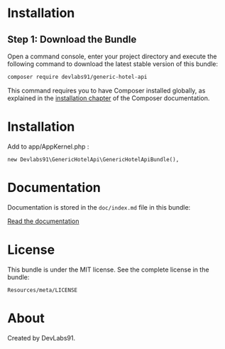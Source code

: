 Installation
============

Step 1: Download the Bundle
---------------------------

Open a command console, enter your project directory and execute the
following command to download the latest stable version of this bundle:

```bash
composer require devlabs91/generic-hotel-api
```

This command requires you to have Composer installed globally, as explained
in the [installation chapter](https://getcomposer.org/doc/00-intro.md)
of the Composer documentation.

Installation
============

Add to app/AppKernel.php :

    new Devlabs91\GenericHotelApi\GenericHotelApiBundle(),


Documentation
============

Documentation is stored in the `doc/index.md` file in this bundle:

[Read the documentation](https://github.com/devlabs91/generic-hotel-api/blob/master/doc/index.md)

License
============

This bundle is under the MIT license. See the complete license in the bundle:

```
Resources/meta/LICENSE
```

About
============

Created by DevLabs91.
